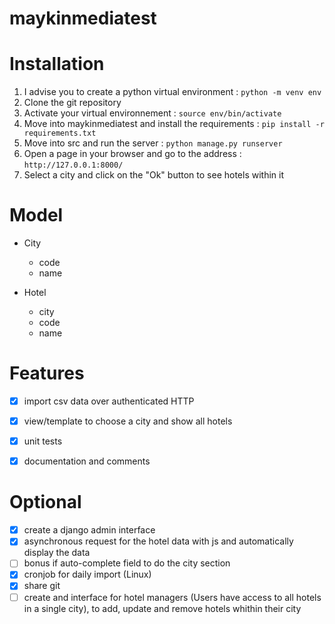 # maykinmediatest


# Installation
1. I advise you to create a python virtual environment : `python -m venv env`
2. Clone the git repository
3. Activate your virtual environnement : `source env/bin/activate`
4. Move into maykinmediatest and install the requirements : `pip install -r requirements.txt`
5. Move into src and run the server : `python manage.py runserver`
6. Open a page in your browser and go to the address : `http://127.0.0.1:8000/`
7. Select a city and click on the "Ok" button to see hotels within it


# Model
- City
    - code
    - name

- Hotel
    - city
    - code
    - name


# Features
- [x] import csv data over authenticated HTTP
- [x] view/template to choose a city and show all hotels
- [x] unit tests
- [x] documentation and comments


# Optional
- [x] create a django admin interface
- [x] asynchronous request for the hotel data with js and automatically display the data
- [ ] bonus if auto-complete field to do the city section
- [x] cronjob for daily import (Linux)
- [x] share git
- [ ] create and interface for hotel managers (Users have access to all hotels in a single city), to add, update and remove hotels whithin their city
